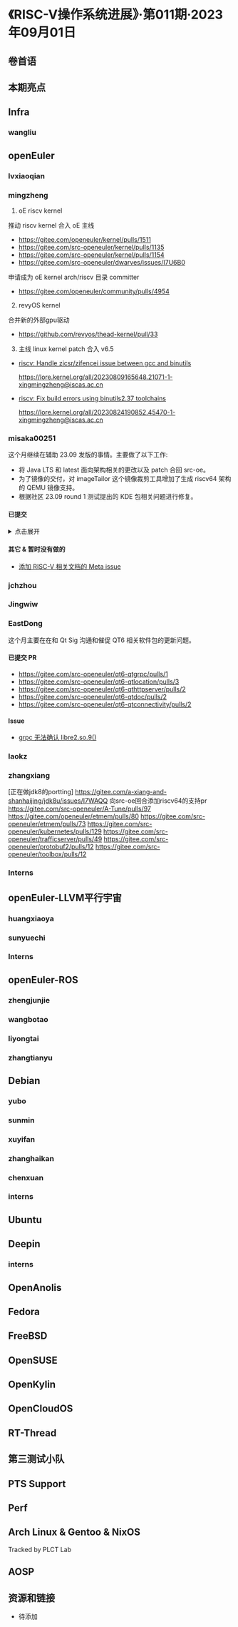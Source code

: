 # 《RISC-V操作系统进展》·第011期·2023年09月01日

## 卷首语

## 本期亮点

## Infra

### wangliu

## openEuler

### lvxiaoqian

### mingzheng

1. oE riscv kernel

推动 riscv kernel 合入 oE 主线

- https://gitee.com/openeuler/kernel/pulls/1511
- https://gitee.com/src-openeuler/kernel/pulls/1135
- https://gitee.com/src-openeuler/kernel/pulls/1154
- https://gitee.com/src-openeuler/dwarves/issues/I7U6B0

申请成为 oE kernel arch/riscv 目录 committer

- https://gitee.com/openeuler/community/pulls/4954

2. revyOS kernel

合并新的外部gpu驱动

- https://github.com/revyos/thead-kernel/pull/33


3. 主线 linux kernel patch 合入 v6.5

- [riscv: Handle zicsr/zifencei issue between gcc and binutils](https://git.kernel.org/pub/scm/linux/kernel/git/riscv/linux.git/commit/?id=ca09f772ccca)

  https://lore.kernel.org/all/20230809165648.21071-1-xingmingzheng@iscas.ac.cn

- [riscv: Fix build errors using binutils2.37 toolchains](https://git.kernel.org/pub/scm/linux/kernel/git/palmer/linux.git/commit/?id=ef21fa7c198e)

  https://lore.kernel.org/all/20230824190852.45470-1-xingmingzheng@iscas.ac.cn

### misaka00251

这个月继续在辅助 23.09 发版的事情。主要做了以下工作:

 - 将 Java LTS 和 latest 面向架构相关的更改以及 patch 合回 src-oe。
 - 为了镜像的交付，对 imageTailor 这个镜像裁剪工具增加了生成 riscv64 架构的 QEMU 镜像支持。
 - 根据社区 23.09 round 1 测试提出的 KDE 包相关问题进行修复。

#### 已提交

<details>
  <summary>点击展开</summary>

 - https://gitee.com/src-openeuler/openjdk-latest/pulls/142
 - https://gitee.com/src-openeuler/openjdk-17/pulls/44
 - https://gitee.com/src-openeuler/openjdk-1.8.0/pulls/435
 - https://gitee.com/src-openeuler/openjdk-11/pulls/258
 - https://gitee.com/openeuler/imageTailor/pulls/37
 - https://gitee.com/src-openeuler/deepin-desktop-base/pulls/41
 - https://gitee.com/src-openeuler/openjdk-11/pulls/261
 - https://gitee.com/src-openeuler/kdepim-runtime/pulls/2
 - https://gitee.com/openeuler/community/pulls/5015
 - https://gitee.com/src-openeuler/akonadi-import-wizard/pulls/1
 - https://gitee.com/src-openeuler/grantlee-editor/pulls/1
 - https://gitee.com/src-openeuler/kmail-account-wizard/pulls/1
 - https://gitee.com/src-openeuler/pim-data-exporter/pulls/1
 - https://gitee.com/src-openeuler/pim-sieve-editor/pulls/1
 - https://gitee.com/src-openeuler/gpsd/pulls/2
 - https://gitee.com/src-openeuler/kde-connect/pulls/2
 - https://gitee.com/src-openeuler/plasma-workspace/pulls/2
 - https://gitee.com/src-openeuler/keditbookmarks/pulls/2
 - https://gitee.com/src-openeuler/kde-cli-tools/pulls/2
 - https://gitee.com/openeuler/community/pulls/5023

</details>

#### 其它 & 暂时没有做的

 - [添加 RISC-V 相关文档的 Meta issue](https://gitee.com/openeuler/docs/issues/I7U1R3)

### jchzhou

### Jingwiw

### EastDong

这个月主要在在和 Qt Sig 沟通和催促 QT6 相关软件包的更新问题。
#### 已提交 PR
- https://gitee.com/src-openeuler/qt6-qtgrpc/pulls/1
- https://gitee.com/src-openeuler/qt6-qtlocation/pulls/3
- https://gitee.com/src-openeuler/qt6-qthttpserver/pulls/2
- https://gitee.com/src-openeuler/qt6-qtdoc/pulls/2
- https://gitee.com/src-openeuler/qt6-qtconnectivity/pulls/2
#### Issue
- [grpc 无法确认 libre2.so.9()](https://gitee.com/src-openeuler/grpc/issues/I7U5YH)

### laokz

### zhangxiang
[正在做jdk8的portting] https://gitee.com/a-xiang-and-shanhaijing/jdk8u/issues/I7WAQQ
向src-oe回合添加riscv64的支持pr
https://gitee.com/src-openeuler/A-Tune/pulls/97
https://gitee.com/openeuler/etmem/pulls/80
https://gitee.com/src-openeuler/etmem/pulls/73
https://gitee.com/src-openeuler/kubernetes/pulls/129
https://gitee.com/src-openeuler/trafficserver/pulls/49
https://gitee.com/src-openeuler/protobuf2/pulls/12
https://gitee.com/src-openeuler/toolbox/pulls/12


### Interns

## openEuler-LLVM平行宇宙

### huangxiaoya

### sunyuechi

### Interns

## openEuler-ROS

### zhengjunjie

### wangbotao

### liyongtai

### zhangtianyu

## Debian

### yubo

### sunmin

### xuyifan

### zhanghaikan

### chenxuan

### interns

## Ubuntu

## Deepin

### interns

## OpenAnolis

## Fedora

## FreeBSD

## OpenSUSE

## OpenKylin

## OpenCloudOS

## RT-Thread

## 第三测试小队

## PTS Support

## Perf

## Arch Linux & Gentoo & NixOS

Tracked by PLCT Lab

## AOSP

## 资源和链接

- 待添加
